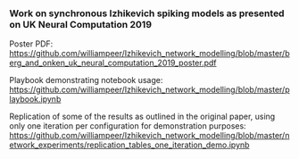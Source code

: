 ### Work on synchronous Izhikevich spiking models as presented on UK Neural Computation 2019

Poster PDF: https://github.com/williampeer/Izhikevich_network_modelling/blob/master/berg_and_onken_uk_neural_computation_2019_poster.pdf

Playbook demonstrating notebook usage: https://github.com/williampeer/Izhikevich_network_modelling/blob/master/playbook.ipynb

Replication of some of the results as outlined in the original paper, using only one iteration per configuration for demonstration purposes: https://github.com/williampeer/Izhikevich_network_modelling/blob/master/network_experiments/replication_tables_one_iteration_demo.ipynb
